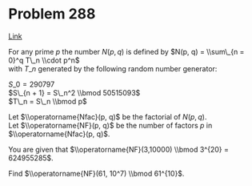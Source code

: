 # Problem 288

[Link](https://projecteuler.net/problem=288)

For any prime $p$ the number $N(p, q)$ is defined by $N(p, q) = \\sum\_{n = 0}^q T\_n \\cdot p^n$  
with $T\_n$ generated by the following random number generator:

$S\_0 = 290797$  
$S\_{n + 1} = S\_n^2 \\bmod 50515093$  
$T\_n = S\_n \\bmod p$ 

Let $\\operatorname{Nfac}(p, q)$ be the factorial of $N(p, q)$.  
Let $\\operatorname{NF}(p, q)$ be the number of factors $p$ in $\\operatorname{Nfac}(p, q)$. 

You are given that $\\operatorname{NF}(3,10000) \\bmod 3^{20} = 624955285$. 

Find $\\operatorname{NF}(61, 10^7) \\bmod 61^{10}$.
